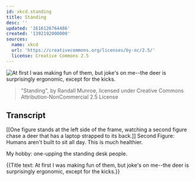 ```yaml
---
id: xkcd.standing
title: Standing
desc: ''
updated: '1616126764486'
created: '1392192000000'
sources:
  name: xkcd
  url: 'https://creativecommons.org/licenses/by-nc/2.5/'
  license: Creative Commons 2.5
---
```

![At first I was making fun of them, but joke's on me--the deer is surprisingly ergonomic, except for the kicks.](https://imgs.xkcd.com/comics/standing.png)
> "Standing", by Randall Munroe, licensed under Creative Commons Attribution-NonCommercial 2.5 License

## Transcript
[[One figure stands at the left side of the frame, watching a second figure chase a deer that has a laptop strapped to its back.]]
Second Figure: Humans aren't built to sit all day. This is much healthier.

My hobby: one-upping the standing desk people.

{{Title text: At first I was making fun of them, but joke's on me--the 
deer is surprisingly ergonomic, except for the kicks.}}

